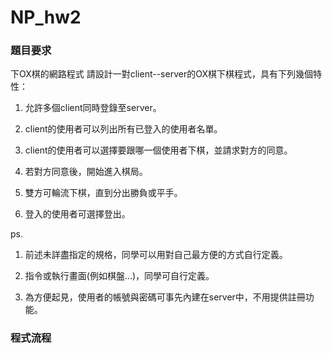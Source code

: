 # NP_hw2
### 題目要求
下OX棋的網路程式
請設計一對client--server的OX棋下棋程式，具有下列幾個特性：

1. 允許多個client同時登錄至server。

2. client的使用者可以列出所有已登入的使用者名單。

3. client的使用者可以選擇要跟哪一個使用者下棋，並請求對方的同意。

4. 若對方同意後，開始進入棋局。

5. 雙方可輪流下棋，直到分出勝負或平手。

6. 登入的使用者可選擇登出。



ps.

1. 前述未詳盡指定的規格，同學可以用對自己最方便的方式自行定義。

2. 指令或執行畫面(例如棋盤...)，同學可自行定義。

3. 為方便起見，使用者的帳號與密碼可事先內建在server中，不用提供註冊功能。

### 程式流程
